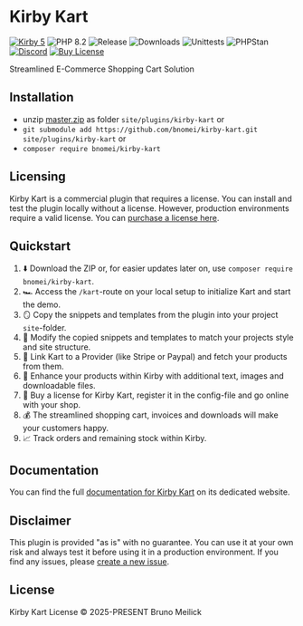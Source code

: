 # Kirby Kart

[![Kirby 5](https://flat.badgen.net/badge/Kirby/5?color=ECC748)](https://getkirby.com)
![PHP 8.2](https://flat.badgen.net/badge/PHP/8.2?color=4E5B93&icon=php&label)
![Release](https://flat.badgen.net/packagist/v/bnomei/kirby-kart?color=ae81ff&icon=github&label)
![Downloads](https://flat.badgen.net/packagist/dt/bnomei/kirby-kart?color=272822&icon=github&label)
![Unittests](https://github.com/bnomei/kirby-kart/actions/workflows/pest-tests.yml/badge.svg)
![PHPStan](https://github.com/bnomei/kirby-kart/actions/workflows/phpstan.yml/badge.svg)
[![Discord](https://flat.badgen.net/badge/discord/bnomei?color=7289da&icon=discord&label)](https://discordapp.com/users/bnomei)
[![Buy License](https://flat.badgen.net/badge/icon/Buy%20License?icon=lemonsqueezy&color=FFC233&label=$)](https://buy-kart.bnomei.com)

Streamlined E-Commerce Shopping Cart Solution

## Installation

- unzip [master.zip](https://github.com/bnomei/kirby-kart/archive/master.zip) as folder `site/plugins/kirby-kart` or
- `git submodule add https://github.com/bnomei/kirby-kart.git site/plugins/kirby-kart` or
- `composer require bnomei/kirby-kart`

## Licensing

Kirby Kart is a commercial plugin that requires a license. You can install and test the plugin locally without a
license. However, production environments require a valid license. You
can [purchase a license here](https://buy-kart.bnomei.com).

## Quickstart

1. ⬇️ Download the ZIP or, for easier updates later on, use `composer require bnomei/kirby-kart`.
2. 🏎️ Access the `/kart`-route on your local setup to initialize Kart and start the demo.
3. 🪞 Copy the snippets and templates from the plugin into your project `site`-folder.
4. 🎨 Modify the copied snippets and templates to match your projects style and site structure.
5. 🔗 Link Kart to a Provider (like Stripe or Paypal) and fetch your products from them.
6. 💅 Enhance your products within Kirby with additional text, images and downloadable files.
7. 🪪 Buy a license for Kirby Kart, register it in the config-file and go online with your shop.
8. 💰 The streamlined shopping cart, invoices and downloads will make your customers happy.
9. 📈 Track orders and remaining stock within Kirby.

## Documentation

You can find the full [documentation for Kirby Kart](https://kart.bnomei.com) on its dedicated website.

## Disclaimer

This plugin is provided "as is" with no guarantee. You can use it at your own risk and always test it before using it in
a production environment. If you find any issues,
please [create a new issue](https://github.com/bnomei/kirby-kart/issues/new).

## License

Kirby Kart License © 2025-PRESENT Bruno Meilick

